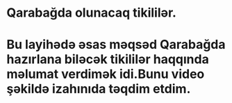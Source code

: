 # Qarabağda olunacaq tikililər.
# Bu layihədə əsas məqsəd Qarabağda hazırlana biləcək tikililər haqqında məlumat verdimək idi.Bunu video şəkildə izahınıda təqdim etdim.
